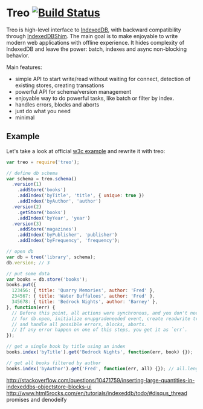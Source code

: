 # Treo  [![Build Status](https://travis-ci.org/ask11/treo.png?branch=master)](https://travis-ci.org/ask11/treo)

  Treo is high-level interface to [IndexedDB](w3.org/TR/IndexedDB/),
  with backward compatibility through [IndexedDBShim](https://github.com/axemclion/IndexedDBShim).
  The main goal is to make enjoyable to write modern web applications with offline experience.
  It hides complexity of IndexedDB and leave the power: batch, indexes and async non-blocking behavior.

  Main features:

  * simple API to start write/read without waiting for connect,
    detection of existing stores, creating transations
  * powerful API for schema/version management
  * enjoyable way to do powerful tasks, like batch or filter by index.
  * handles errors, blocks and aborts
  * just do what you need
  * minimal

## Example

  Let's take a look at official [w3c example](http://www.w3.org/TR/IndexedDB/#introduction)
  and rewrite it with treo:

```js
var treo = require('treo');

// define db schema
var schema = treo.schema()
  .version(1)
    .addStore('books')
    .addIndex('byTitle', 'title', { unique: true })
    .addIndex('byAuthor', 'author')
  .version(2)
    .getStore('books')
    .addIndex('byYear', 'year')
  .version(3)
    .addStore('magazines')
    .addIndex('byPublisher', 'publisher')
    .addIndex('byFrequency', 'frequency');

// open db
var db = treo('library', schema);
db.version; // 3

// put some data
var books = db.store('books');
books.put({
  123456: { title: 'Quarry Memories', author: 'Fred' },
  234567: { title: 'Water Buffaloes', author: 'Fred' },
  345678: { title: 'Bedrock Nights', author: 'Barney' },
}, function(err) {
  // Before this point, all actions were synchronous, and you don't need to wait
  // for db.open, initialize onupgradeneeded event, create readwrite transaction,
  // and handle all possible errors, blocks, aborts.
  // If any error happen on one of this steps, you get it as `err`.
});

// get a single book by title using an index
books.index('byTitle').get('Bedrock Nights', function(err, book) {});

// get all books filtered by author
books.index('byAuthor').get('Fred', function(err, all) {}); // all.length == 2
```

http://stackoverflow.com/questions/10471759/inserting-large-quantities-in-indexeddbs-objectstore-blocks-ui
http://www.html5rocks.com/en/tutorials/indexeddb/todo/#disqus_thread
promises and denodeify

